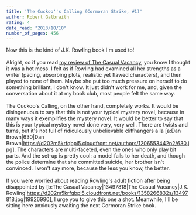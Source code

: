 ```yaml
---
title: 'The Cuckoo''s Calling (Cormoran Strike, #1)'
author: Robert Galbraith
rating: 4
date_read: "2013/10/10"
number_of_pages: 456
---
```


Now this is the kind of J.K. Rowling book I'm used to!<br/><br/>Alright, so if you read <a href="https://www.goodreads.com/review/show/413712461">my review of The Casual Vacancy</a>, you know I thought it was a hot mess. I felt as if Rowling had examined all her strengths as a writer (pacing, absorbing plots, realistic yet flawed characters), and then played to none of them. Maybe she put too much pressure on herself to do something brilliant, I don't know. It just didn't work for me, and, given the conversation about it at my book club, most people felt the same way.<br/><br/>The Cuckoo's Calling, on the other hand, completely works. It would be disingenuous to say that this is not your typical mystery novel, because in many ways it exemplifies the mystery novel. It would be better to say that this is your typical mystery novel done very, very well. There are twists and turns, but it's not full of ridiculously unbelievable cliffhangers a la [a:Dan Brown|630|Dan Brown|https://d202m5krfqbpi5.cloudfront.net/authors/1206553442p2/630.jpg]. The characters are multi-faceted, even the ones who only play bit parts. And the set-up is pretty cool: a model falls to her death, and though the police determine that she committed suicide, her brother isn't convinced. I won't say more, because the less you know, the better.<br/><br/>If you were worried about reading Rowling's adult fiction after being disappointed by [b:The Casual Vacancy|13497818|The Casual Vacancy|J.K. Rowling|https://d202m5krfqbpi5.cloudfront.net/books/1358266832s/13497818.jpg|19926990], I urge you to give this one a shot. Meanwhile, I'll be sitting here anxiously awaiting the next Cormoran Strike book. 